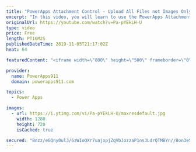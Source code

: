 ```yaml
---
title: "PowerApps Attachment Control - Upload All Files not Images Only to Azure Blob Storage"
excerpt: "In this video, you will learn to use the PowerApps Attachment Control to upload files. Why? Because you want to see All Files not Images only. For this example, we extend the Expense Report Example we have built over several videos.   Special shout-out to Christoph G. for his help. He put me on the path"
originalUrl: https://youtube.com/watch?v=Pa-pYEkLH-U
type: video
price: Free
length: PT16M2S
publishedDateTime: 2019-11-05T21:17:02Z
heat: 64

featuredContent: "<iframe width=\"800\" height=\"500\" frameborder=\"0\" src=\"https://www.youtube.com/embed/Pa-pYEkLH-U\" allow=\"accelerometer; autoplay; encrypted-media; gyroscope; picture-in-picture\" allowfullscreen></iframe>"

provider:
  name: PowerApps911
  domain: powerapps911.com

topics:
  - Power Apps

images:
  - url: https://i.ytimg.com/vi/Pa-pYEkLH-U/maxresdefault.jpg
    width: 1280
    height: 720
    isCached: true

secured: "Bnzz/eGQny0ul3/6zWIoQXr7uajxpjZqVbJozzaP1ns3LdrQTMBYn//8on3eSqAF3Pj6sFK4P/IBiL6oDhTrthBbFjw1NYjWPSgK5yeod+nPXP8NHqgrvBDbiZih+ogOjMRQiZmXkW2k914bXs/dA2tKme32lH2Qh2jXnCTDjR07tDzHdw+lkEZWy1K7TM5Azx+s7QcMc7T64UJfySHIlHF5BQ+L6z4ELRSUFHxo4q0s8ZxENwAEYogNO+awECwfkccYCPNUHMDihqVCATrV9PP1YCtCw5T4Q2SJFQ9ejzi1UFKcElYYqG1x3pzDvBeWAMODlh3tP7CahiO/NJBNTqEXf/eMfIGMBxHCHyxLBzYsuo/A+GqcUPxi8dNBduQCP3a9RYBcrEAdS1WXx3C/rAN2ZSdiy3EMRJisyL0aNuc=;k7iOq2rhXbZUtxTmRlPO6w=="
---
```


